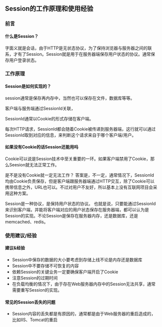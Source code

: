 ## Session的工作原理和使用经验

### 前言

#### 什么是Session？

字面义就是会话，由于HTTP是无状态协议，为了保持浏览器与服务器之间的联系，才有了Session。Session就是用于在服务器端保存用户状态的协议。通常保存用户登录状态。

### 工作原理

#### Session是如何实现的？

session通常是保存再内存中，当然也可以保存在文件，数据库等等。

客户端与服务端通过SessionId关联，

SessionId通常以Cookie的形式存储在客户端。

每次HTTP请求，SessionId都会随着Cookie被传递到服务器端，这行就可以通过SessionId取到对应的信息，来判断这个请求来自于哪个客户端/用户。

#### 如果没有Cookie的话Session还能用吗

Cookie可以说是Session技术中至关重要的一环。如果客户端禁用了Cookie，那么Seesion就无法正常工作。

是不是没有Cookie就一定无法工作？
答案是，不一定，通常情况下，SessionId均由Cookie负责保存，但是客户端跟服务器端通过HTTP交互，除了Cookie可以携带信息之外，URL也可以。不过对用户不友好，所以基本上没有互联网项目会采用这种方案。

Session是一种协议，是保持用户状态的协议。
也就是说，只要能通过SessionId来识别客户端，并能将客户端对应的用户状态保存在服务器端，都可以认为是Session的实现。不论Session是保存在服务器内存，还是数据库，还是memcached、redis。

### 使用建议/经验

#### 建议&经验

- Session中保存的数据的大小要考虑到存储上线不论是内存还是数据库
- Session中不要存储不可恢复的内容
- 依赖Session的关键业务一定要确保客户端开启了Cookie
- 注意Session的过期时间
- 在负载均衡的情况下，由于存在Web服务器内存中的Session无法共享，通常需要重写Session的实现。

#### 常见的Session丢失的问题

- Session内容的丢失都是有原因的，通常都是由于Web服务器的重启造成的，比如IIS、Tomcat的重启